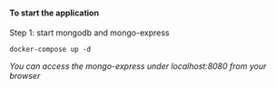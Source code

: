 #### To start the application

Step 1: start mongodb and mongo-express

    docker-compose up -d
    
_You can access the mongo-express under localhost:8080 from your browser_
    
  
    
